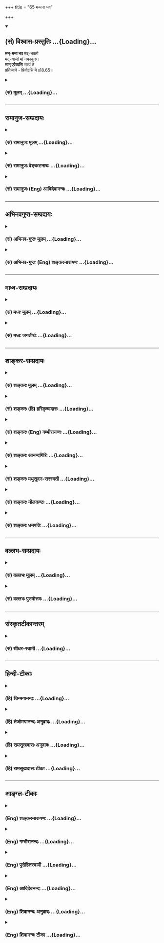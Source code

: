 +++
title = "65 मन्मना भव"

+++
<div class="js_include" newlevelforh1="2" title="(सं) विश्वास-प्रस्तुतिः" unfilled url="/purANam_vaiShNavam/mahAbhAratam/06-bhIShma-parva/03-bhagavad-gItA-parva/saMskRtam/vishvAsa-prastutiH/18_moxa-saMnyAsa-yogaH/65_manmanA_bhava.md">
<details open><summary><h2>(सं) विश्वास-प्रस्तुतिः ...{Loading}...</h2></summary>

**मन्-मना भव** मद्-भक्तो  
मद्-याजी मां नमस्कुरु।  
**माम् एवैष्यसि** सत्यं ते  
प्रतिजाने - प्रियोऽसि मे॥18.65॥
</details>
</div>
<div class="js_include collapsed" newlevelforh1="3" title="(सं) मूलम्" unfilled url="/purANam_vaiShNavam/mahAbhAratam/06-bhIShma-parva/03-bhagavad-gItA-parva/saMskRtam/mUlam/18_moxa-saMnyAsa-yogaH/65_manmanA_bhava.md">
<details><summary><h3>(सं) मूलम् ...{Loading}...</h3></summary>

मन्मना भव मद्भक्तो मद्याजी मां नमस्कुरु।  
मामेवैष्यसि सत्यं ते प्रतिजाने प्रियोऽसि मे।।18.65।।
</details>
</div>


_________________
## रामानुज-सम्प्रदायः
<div class="js_include collapsed" newlevelforh1="3" title="(सं) रामानुजः मूलम्" unfilled url="/purANam_vaiShNavam/mahAbhAratam/06-bhIShma-parva/03-bhagavad-gItA-parva/saMskRtam/rAmAnujaH/mUlam/18_moxa-saMnyAsa-yogaH/65_manmanA_bhava.md">
<details><summary><h3>(सं) रामानुजः मूलम् ...{Loading}...</h3></summary>

।।18.65।। वेदान्तेषु -- 

&gt; वेदाहम् एतं पुरुषं महान्तम्  
&gt; आदित्यवर्णं तमसः परस्तात्। (श्वे॰ उ॰ 3।8)

&gt; तम् एवं विद्वानमृत इह भवति।  
&gt; नान्यः पन्था विद्यतेऽयनाय (श्वे॰ उ॰ 3।8)  

इत्यादिषु विहितं  
वेदन-ध्यानोपासनादि-शब्द-वाच्यं दर्शन-समानाकारं स्मृति-संन्तानम् अत्यर्थप्रियम्  
इह **मन्मना भव** इति विधीयते।

**मद्-भक्तः** = अत्यर्थ-मत्प्रियः,  
अत्यर्थ-मत्प्रियत्वेन च निरतिशय-प्रियां स्मृति-संततिं कुरुष्व इत्यर्थः। 

**मद्-याजी**  तत्रापि मद्भक्त इत्य् अनुषज्यते ।  
यजनं पूजनम्; अत्यर्थ-प्रिय-मद्-आराधनपरो भव।  
आराधनं हि परिपूर्ण-शेषवृत्तिः।+++(5)+++

**मां नमस्कुरु** - **नमो** नमनं,  
मयि अतिमात्रप्रह्वीभावम् अत्यर्थप्रियं कुरु इत्यर्थः। 

एवं वर्तमानो **माम् एव एष्यसि** इति एतत्  
**सत्यं ते प्रतिजाने** = तव प्रतिज्ञां करोमि;  
न उपच्छन्दमात्रं  
यतः त्वं **प्रियः असि मे**  

&gt; प्रियो हि ज्ञानिनोऽत्यर्थम्  
&gt; अहं, स च मम प्रियः (गीता 7।17)

इति पूर्वम् एव उक्तम्।  

यस्य मयि अतिमात्रप्रीतिः वर्तते  
मम अपि तस्मिन् अतिमात्रप्रीतिः भवति इति  
तद्-वियोगम् असहमानः  
अहं तं मां प्रापयामि;  
अतः सत्यम् एव प्रतिज्ञातं -  
"माम् एव एष्यसि"  
इति।

</details>
</div>
<div class="js_include collapsed" newlevelforh1="3" title="(सं) रामानुजः वेङ्कटनाथः" unfilled url="/purANam_vaiShNavam/mahAbhAratam/06-bhIShma-parva/03-bhagavad-gItA-parva/saMskRtam/rAmAnujaH/venkaTanAthaH/18_moxa-saMnyAsa-yogaH/65_manmanA_bhava.md">
<details><summary><h3>(सं) रामानुजः वेङ्कटनाथः ...{Loading}...</h3></summary>

  
  
।।18.65।। 
"मन्मना भव" इत्यस्याव्यवहितफलसाधनतया  
गुह्यतमाङ्गि-स्वरूप-परत्वं दर्शयितुं  
तत्-स्वरूपं तावत्-प्रमाणतः शिक्षयति **वेदान्तेष्व्** इति।  

"वेदाहम्" इत्यादिपुरुषसूक्तवाक्योपादानम्  
उपनिषद्-अन्तराणां तद्-अनुवर्तित्व-ज्ञापनार्थम्;  
"नान्यः पन्थाः" इति हि तत्-साध्योपायान्तर-व्यवधान-शङ्का-निरासार्थम्। 

अत्र च 

&gt; अतोऽस्मि लोके वेदे च
प्रथितः पुरुषोत्तमः \[15।18\] 

इति वक्तुश् च वासुदेवस्य तत्-प्रतिपाद्यत्वात्  
"मन्मना भव" इति  
विहितस्य महापुरुषोपासनत्व-ज्ञापनार्थं च।

वेदनं ह्य् अत्रोक्तम्; न तु भक्तिर् इत्यत्राऽऽह --
**ध्यानोपासनादिशब्दवाच्यम्** इति।  
आदिशब्देन तत्-तत्-स्मृत्य्-उक्त-भक्ति-सेवादि-शब्द-ग्रहणम्।  

समान-प्रकरण-स्थाभ्यां ध्यानोपासन-शब्दाभ्यां वेदनं हि विशेष्यते-  
अन्यथा गुरु-लघु-विकल्पाद्य्-अनुपपत्त्या  
+++(लघुतर-)+++ध्यानादि-विधि-वैयर्थ्य-प्रसङ्ग इति भावः।

विद्य्-उपास्योर् व्यतिकरेणोपक्रमोपसंहार-दर्शनाच् च  
वेदनम् उपासनम् इत्य् एव व्यक्तम् उपपादितं  
शारीरक-भाष्यादिषु।  
  
&gt; किञ्च द्रष्टव्यः श्रोतव्यो मन्तव्यो निदिध्यासितव्यः \[बृ.उ.2।4।54।5।6\]

इत्युक्त्वा  
तान्य् एव दर्शनादीन्य् अनुवदन्ती श्रुतिः  
विज्ञान-शब्देन निदिध्यासनम् अनुवदति -- 

&gt; आत्मनो वा अरे दर्शनेन श्रवणेन मत्या विज्ञानेन \[बृ.उ.2।4।5\] 

इति।  

&gt; एवं तस्मिन् दृष्टे परावरे \[मुं.उ.2।2।8\]

इति वाक्यैर् दर्शनं न साक्षात् प्रत्यक्ष-रूपं;  
गुरु-लघु-विकल्पाद्य्-अनुपपत्तेर् एव।  

न चाधिकारि-भेदेन तत्सम्भवः;  
व्यवस्थापकाभावात्। 

न च द्वारि-द्वार-भावकल्पना शक्या;  
ध्रुवानुस्मृतेर् दर्शनस्य चाविशेषेणाव्यवहित-साधनत्व-श्रुतेः। 
अत ऐकार्थ्ये ऽत्यवश्यम्-भाविन्य् अन्यतरस्यौपचरिकत्वम् अन्तरेण तद् असम्भवात्;
निष्प्रयोजनस्योपचारस्यायोगात्;  
स्मृतिशब्देन च प्रत्यक्षस्योपचारे ऽतिशयासिद्धेः;  
विपर्यये तु दर्शनसमानाकारत्वलक्षणवैशद्यविधानेन सप्रयोजनत्वाच्च।  
  
स्वप्नधीगम्यम् इत्याद्य् उपबृंहणाभिप्रेत-वैशद्य-विशिष्ट-स्मृतिरेव 

&gt; तस्मिन् दृष्टे निचाय्य तं \[कठो.1।3।15\] 

&gt; द्रष्टव्यः \[बृ.उ.2।4।54।5।6\]

इत्यादिभिर्विधीयतं इत्य् अभिप्रायेणाऽऽह  
**दर्शन-समानाकारम्** इति। 

**स्मृति-सन्तानम्** इति
-- तेन स्मृतिः सन्तन्यते यत्रेति वा  
स्मृतेः सन्तानो यत्रेति वा व्युत्पत्त्या।   
नपुंसकत्वम् अत्र ज्ञातव्यम्।  

ततश् चित्तैकाग्र्य-शब्दार्थः।  
तेन तन्-मूल-ज्ञान-लक्षणया तैल-धारावद् अविच्छिन्नत्वं सूचितम्।+++(4)+++  

वेदनं वा सामान्य-रूपम् अत्रान्यपदार्थः।  
तत्र वेदनम् इति पाठे तद् एव विशेष्यम्।

**वेदन-ध्यानोपासनादि** इति पाठे तु  
स्मृतिसन्तानस्य विशेष्यत्वात्  
तस्यैव भक्तिरूपत्वायाऽऽह -- **अत्यर्थप्रियम्** इति। 

इह अव्यवहित-मोक्षोपायोपदेश-दशायाम् इत्य् अर्थः।  
वेदान्त-विहितस्यापि +अर्जुनेनाविदितत्वात्  
तं प्रति "मन्मना भव" इति विधिर् एवेत्याह -- **विधीयत** इति।  
  
मद्-भक्तशब्दार्थम् आह -- **अत्यर्थमत्प्रिय** इति।  
अत्यर्थम् अहं प्रीति-विषय-भूतो यस्य सोऽत्रात्यर्थमत्प्रियः।  

&gt; प्रियो हि ज्ञानिनोऽत्यर्थमहम् \[7।17\] 

इति ह्युक्तम्।  
विधेयस्य कर्तव्यस्य वैशिष्ट्याभिप्रायेण  
कर्तरि विशेषणम् इत्याह -- **अत्यर्थमत्प्रियत्वेन निरतिशयप्रियाम्** इति। 

**मद्याजी मां नमस्कुरु** इत्य् उभाभ्यां  
अङ्गि-कोटि-निर्देशेनान्तरङ्ग-परिकर-योग उपलक्ष्यत  
इति दर्शयितुम् आह -- तत्रापीति।

यजिना ऽत्राविवक्षित-ज्योतिष्टोमादि-प्रतीति-व्युदासाय धातु-शक्तिं स्मारयति -- **यजनं पूजनम्** इति।  
फलितमाह -- **अत्यर्थप्रियेति**।  

भक्त्य्-अनुप्रवेशेन स्वरूपानुरूपत्व-द्योतनाय;  
सारतमत्व-सिद्ध्यै  
सारार्थ-ग्राहक-भगवच्-छास्त्रादि-चोदितां प्रक्रियां स्मारयति  
-- **आराधनं ही**ति।

अन्तःकरण-वृत्ति-विशेष-पर्यवसानायाऽऽह **नमो नमनम्** इति।  
एतेन प्रणिपात-मात्र-परत्व-व्युदासः।  
त्रिविधा हि प्रणतिः शास्त्रेषु शिष्यते।

मद्-भक्त-पदानुषङ्ग-विशेषितं तद्-अभिप्रेतम् आह -- **मयी**ति।  
आत्मा ऽऽत्मीयं सर्वं भगवत एवेत्य्  
अनुसन्धानाद् **अतिमात्र-प्रह्वीभावः**।  
  
**एवं वर्तमान** इति --  
एतेनात्यर्थ-प्रियत्वाद्य्-अनुवाद-मात्रत्वं विवक्षितं;  
न तद्-व्यतिरेकेण स्वात्माधारत्वम्;  
अवधारणेनाव्यवधानं विवक्षितम्।  

**सत्यम्** इति प्रतिज्ञाविशेषणं; न तु प्रतिज्ञातस्योक्तिर् इत्याह -- **एतद्** इति। 

"वास्तोष्पते प्रतिजानीह्यस्मान्" \[ऋक्सं.5।4।21।1\] इत्यादिष्व्  
इवोपसर्गस्य गत्यभाव-विषयम् अविवक्षितार्थत्वं निराकरोति --  
प्रतिज्ञां करोमीति। 

&gt; द्यौः पतेत् पृथिवी शीर्येद्  
+धिमवाञ् छकलीभवेत्।  
शुष्येत् तोयनिधिः, कृष्णे  
न मे मोघं वचो भवेत्॥ 

इत्यादि-भगवद्-वाक्यानुसारेणाभिप्रेतम् आह  
**नोपच्छन्दनमात्रम्** इति। 
"अत्र प्रियवचनेन प्ररोचन-रूपार्थ-वादत्वं  
त्वया न शङ्कनीयम्" इत्यर्थः। 
एवं वर्तमानस्य स्वप्राप्तौ
स्वप्रीति-लक्षण-द्वारम् उपक्षिप्योपच्छन्दन-शङ्का  
ऽपाक्रियते "प्रियोऽसि मे" इत्यनेनेत्य् आह -- **यतस् त्वम्** इति।  

साध्यम् अपि ज्ञानित्वं सिद्धवत् कृत्वा  
"प्रियोऽसि" इति तत्-फलोक्तिर् इत्य् अभिप्रायेण 

&gt; प्रियो हि ज्ञानिनोऽत्यर्थम् \[7।17\] 

इति सामान्येन प्रागुक्त-प्रयोजक-ग्रहणम्। 
एतेन +++(गतश्लोकोक्त-)+++भूयश्-शब्दस्योक्तार्थपरत्वं दर्शितम्।  

उक्तासम्भव-शङ्का-परिहाराय
लोक-दृष्टम् ईश्वराभिप्रायं चानुसृत्योपात्त-वचनार्थम् आह -- **यस्येति**।  

तत्फलितम् आह -- **इति तद्वियोगम्** इति।  
हेतुवाक्यार्थं साध्येन सङ्गमयति -- **अतः सत्यम्** इति।  

प्रतिज्ञातम् इति भावे निष्ठा।  
  

</details>
</div>
<div class="js_include collapsed" newlevelforh1="3" title="(सं) रामानुजः (Eng) आदिदेवानन्दः" unfilled url="/purANam_vaiShNavam/mahAbhAratam/06-bhIShma-parva/03-bhagavad-gItA-parva/saMskRtam/rAmAnujaH/english/AdidevAnandaH/18_moxa-saMnyAsa-yogaH/65_manmanA_bhava.md">
<details><summary><h3>(सं) रामानुजः (Eng) आदिदेवानन्दः ...{Loading}...</h3></summary>

18.65 What is enjoined in Vedanta texts such as 'I know the Great Person
of the radiance of the sun, who is beyond this Prakrti. Knowing Him
thus, one becomes here immortal; there is no path for immortality' (Sve.
U., 3.8); what is designated by words such as knowledge (Vedanta),
meditation (Dhyana) and worship (Upasana); what is of the form of direct
perception (Darsana) having the character of continuous succession of
memory of a surpassingly loving nature to the worshipped - it is this
that is enjoined herein by the words 'Focus your mind on Me,' 'Be My
devotee.' It means, be one to whom I am incomparably dear. Since I am
the object of superabundant love, meditate on Me, i.e., practise the
succession of memory of unsurpassed love of Me. Such is the meaning. Be
My worshipper (yaji). Here also the expression, 'Be My devotee' is
applicable. Yajna is worship. Worship Me as one exceedingly dear to you.
Worship (Aradhana) is complete subservience to the Lord. Prostrate
before Me. Prostration means bowing down. The meaning is: Bow down
humbly before Me with great love. Renouncing thus all ego-centredness,
you shall come to Me. I make this solemn promise to you. Do not take it
as a mere flattery. For you are dear to Me. It has been already stated,
'For I am inexpressibly dear to the man of knowledge and dear is he to
Me' (7.17). He in whom there is surpassing love for Me, I hold him also
as surpassingly dear to Me. Conseently, not being able to bear
separation from him, I myself will enable him to attain Me. It is this
truth alone that has been solemnly declared to you in the expression
that 'you shall come to Me alone.'

</details>
</div>


_________________
## अभिनवगुप्त-सम्प्रदायः
<div class="js_include collapsed" newlevelforh1="3" title="(सं) अभिनव-गुप्तः मूलम्" unfilled url="/purANam_vaiShNavam/mahAbhAratam/06-bhIShma-parva/03-bhagavad-gItA-parva/saMskRtam/abhinava-guptaH/mUlam/18_moxa-saMnyAsa-yogaH/65_manmanA_bhava.md">
<details><summary><h3>(सं) अभिनव-गुप्तः मूलम् ...{Loading}...</h3></summary>

।।18.64 -- 65।। तच्च तात्पर्यं यथावसरम् अस्माभिः श्रृङ्गग्राहिकयैव
प्रकाशितं यद्यपि तथापि स्फुटम् अशेषविमर्शनं प्रदर्श्यते। उपादेयतमं
ह्यदः। नास्मिन् निरूप्यमाणे श्रूयमाणे वा मतिस्तृप्यति। गुह्यतमं यदत्र
निश्चितं तज्ज्ञानमिदानीं श्रृणु इत्याहि -- सर्वेति। मन्मना इति। मन्मना
भव इत्यादिना शास्त्रे ब्रह्मापर्णे एव सर्वथा प्राधान्यम् इति निश्चितम्
ब्रह्मार्पणकारिणः शास्त्रमिदमर्थवत् इत्युक्तम्।

</details>
</div>
<div class="js_include collapsed" newlevelforh1="3" title="(सं) अभिनव-गुप्तः (Eng) शङ्करनारायणः" unfilled url="/purANam_vaiShNavam/mahAbhAratam/06-bhIShma-parva/03-bhagavad-gItA-parva/saMskRtam/abhinava-guptaH/english/shankaranArAyaNaH/18_moxa-saMnyAsa-yogaH/65_manmanA_bhava.md">
<details><summary><h3>(सं) अभिनव-गुप्तः (Eng) शङ्करनारायणः ...{Loading}...</h3></summary>

18.64-65 Sarva - etc. Manmanah etc, By the portion 'Be with your mind
fixed in Me' etc., it is determined that in the scriptures the
importance completely lies only in dedicating \[everything\] to the
Brahman; and it is declared that this present scripture (the Holy
Bhagavatgita) is of use \[only\] in the case of one who cultivates \[the
attitude of\] dedication to the Brahman. Also He says -

</details>
</div>


_________________
## माध्व-सम्प्रदायः
<div class="js_include collapsed" newlevelforh1="3" title="(सं) मध्वः मूलम्" unfilled url="/purANam_vaiShNavam/mahAbhAratam/06-bhIShma-parva/03-bhagavad-gItA-parva/saMskRtam/madhvaH/mUlam/18_moxa-saMnyAsa-yogaH/65_manmanA_bhava.md">
<details><summary><h3>(सं) मध्वः मूलम् ...{Loading}...</h3></summary>

।।18.65।। Sri Madhvacharya did not comment on this sloka.

</details>
</div>
<div class="js_include collapsed" newlevelforh1="3" title="(सं) मध्वः जयतीर्थः" unfilled url="/purANam_vaiShNavam/mahAbhAratam/06-bhIShma-parva/03-bhagavad-gItA-parva/saMskRtam/madhvaH/jayatIrthaH/18_moxa-saMnyAsa-yogaH/65_manmanA_bhava.md">
<details><summary><h3>(सं) मध्वः जयतीर्थः ...{Loading}...</h3></summary>

।।18.65।। Sri Jayatirtha did not comment on this sloka.

</details>
</div>


_________________
## शाङ्कर-सम्प्रदायः
<div class="js_include collapsed" newlevelforh1="3" title="(सं) शङ्करः मूलम्" unfilled url="/purANam_vaiShNavam/mahAbhAratam/06-bhIShma-parva/03-bhagavad-gItA-parva/saMskRtam/shankaraH/mUlam/18_moxa-saMnyAsa-yogaH/65_manmanA_bhava.md">
<details><summary><h3>(सं) शङ्करः मूलम् ...{Loading}...</h3></summary>

।।18.65।। --,**मन्मनाः भव** मच्चित्तः **भव। मद्भक्तः** भव मद्भजनो भव।
**मद्याजी** मद्यजनशीलो भव। **मां नमस्कुरु** नमस्कारम् अपि ममैव कुरु।
तत्र एवं वर्तमानः वासुदेवे एव समर्पितसाध्यसाधनप्रयोजनः **मामेव एष्यसि**
आगमिष्यसि। **सत्यं ते** तव **प्रतिजाने;** सत्यां प्रतिज्ञां करोमि
एतस्मिन् वस्तुनि इत्यर्थः यतः **प्रियः असि मे।** एवं भगवतः
सत्यप्रतिज्ञत्वं बुद्ध्वा भगवद्भक्तेः अवश्यंभावि मोक्षफलम् अवधार्य
भगवच्छरणैकपरायणः भवेत् इति वाक्यार्थः।। 

</details>
</div>
<div class="js_include collapsed" newlevelforh1="3" title="(सं) शङ्करः (हि) हरिकृष्णदासः" unfilled url="/purANam_vaiShNavam/mahAbhAratam/06-bhIShma-parva/03-bhagavad-gItA-parva/saMskRtam/shankaraH/hindI/harikRShNadAsaH/18_moxa-saMnyAsa-yogaH/65_manmanA_bhava.md">
<details><summary><h3>(सं) शङ्करः (हि) हरिकृष्णदासः ...{Loading}...</h3></summary>

।।18.65।। वे वचन कौनसे हैं सो कहते हैं --, तू मुझमें मनवाला अर्थात्
मुझमें चित्तवाला हो; मेरा भक्त अर्थात् मेरा ही भजन करनेवाला हो और मेरा
ही पूजन करनेवाला हो; तथा मुझे ही नमस्कार कर; अर्थात् नमस्कार भी मुझे ही
किया कर। इस प्रकार करता हुआ; अर्थात् मुझ वासुदेवमें ही ( अपने ) समस्त
साध्य; साधन और प्रयोजनको समर्पण करके तू मुझे ही प्राप्त होगा। इस विषयमें
मैं तुझसे सत्य प्रतिज्ञा करता हूँ क्योंकि तू मेरा प्रिय है। कहनेका
अभिप्राय यह है कि इस प्रकार भगवान्को सत्यप्रतिज्ञ जानकर तथा भगवान्की
भक्तिका फल निःसन्देह -- ऐकान्तिक मोक्ष है -- यह समझकर; मनुष्यको केवल
एकमात्र भगवान्की शरणमें ही तत्पर हो जाना चाहिये।

</details>
</div>
<div class="js_include collapsed" newlevelforh1="3" title="(सं) शङ्करः (Eng) गम्भीरानन्दः" unfilled url="/purANam_vaiShNavam/mahAbhAratam/06-bhIShma-parva/03-bhagavad-gItA-parva/saMskRtam/shankaraH/english/gambhIrAnandaH/18_moxa-saMnyAsa-yogaH/65_manmanA_bhava.md">
<details><summary><h3>(सं) शङ्करः (Eng) गम्भीरानन्दः ...{Loading}...</h3></summary>

18.65 Bhava manmana, have your mind fixed on Me; be mad-bhaktah, My
devotee; be a madyaji,sacrificer to Me, be engaged in sacrifices to Me;
namaskuru, bow down; mam, to Me. Offer ever your salutations to Me
alone. Continuing thus in them, by surrendering all ends, means and
needs to Vasudeva only, esyasi, you will come; mam, to Me; eva, alone.
(This) satyam, truth: do I pratijane, promise; te, to you, i.e. in this
matter I make this true promise. For, asi, you are; priyah, dear; me, to
Me. The idea conveyed by the passage is: Having thus understood that the
Lord is true in His pormise, and knowing for certain that liberation is
the unfailing result of devotion to the Lord, one should have dedication
to God as his only supreme goal. Having summed up surrender to God as
the highest secret of steadiness in Karma-yoga, there-after, with the
idea that complete realization, which is the fruit of adherence to
Karma-yoga and which has been enjoined in all the Upanisads, has to be
spoken about, the Lord says:

</details>
</div>
<div class="js_include collapsed" newlevelforh1="3" title="(सं) शङ्करः आनन्दगिरिः" unfilled url="/purANam_vaiShNavam/mahAbhAratam/06-bhIShma-parva/03-bhagavad-gItA-parva/saMskRtam/shankaraH/AnandagiriH/18_moxa-saMnyAsa-yogaH/65_manmanA_bhava.md">
<details><summary><h3>(सं) शङ्करः आनन्दगिरिः ...{Loading}...</h3></summary>

।।18.65।। तदेव प्रश्नद्वारा विवृणोति -- **किं तदित्यादिना।** उत्तरार्धं
व्याचष्टे -- **तत्रेति।** एवमुक्तया रीत्या वर्तमानस्त्वं तस्मिन्नेव
वासुदेवे भगवत्यर्पितसर्वभावो मामेवागमिष्यसीति संबन्धः। सत्यप्रतिज्ञाकरणे
हेतुमाह -- **यत इति।** इदानीं वाक्यार्थं श्रेयोऽर्थिनां
प्रवृत्त्युपयोगित्वेन संगृह्णाति -- **एवमिति।**

</details>
</div>
<div class="js_include collapsed" newlevelforh1="3" title="(सं) शङ्करः मधुसूदन-सरस्वती" unfilled url="/purANam_vaiShNavam/mahAbhAratam/06-bhIShma-parva/03-bhagavad-gItA-parva/saMskRtam/shankaraH/madhusUdana-sarasvatI/18_moxa-saMnyAsa-yogaH/65_manmanA_bhava.md">
<details><summary><h3>(सं) शङ्करः मधुसूदन-सरस्वती ...{Loading}...</h3></summary>

।।18.65।। तदेवाह -- मन्मना भवेति। मयि भगवति वासुदेवे मनो यस्य स मन्मना भव
सदा मां चिन्तय। द्वेषेण कंसशिशुपालादिरपि तथात आह। मद्भक्तः प्रेम्णा
मय्यनुरक्तो मद्विषयेणानुरागेण सदा मद्विषयं मनः कुर्विति विधीयते।
त्वद्विषयोऽनुराग एव केन स्यादित्यत आह। मद्याजी मां यष्टुं पूजयितुं शीलं
यस्य स सदा मत्पूजापरो भव। पूजोपकरणाभावे तु मां नमस्कुरु कायेन वाचा मनसा
च प्रह्वीभवनेनाराधय। इदं चार्चनवन्दनाद्यन्येषामपि
भागवतधर्माणामुपलक्षणम्। तथाचोक्तं श्रीभागवतेश्रवणं कीर्तनं विष्णोः
स्मरणं पादसेवनम्। अर्चनं वन्दनं दास्यं सख्यमात्मनिवेदनम्। इति
पुंसार्पिता विष्णौ भक्तिश्चेन्नवलक्षणा। क्रियते भगवत्यद्वा
तन्मन्येऽधीतमुत्तमम्।। इति। एतच्च भक्तिरसायने व्याख्यातं विस्तरेण। एवं
सदा भागवतधर्मानुष्ठानेन मय्यनुरागोत्पत्त्या मन्मनाः सन् मां भगवन्तं
वासुदेवमेव एष्यसि प्राप्स्यसि वेदान्तवाक्यजनितेन मद्बोधेन। त्वंचात्र
संशयं माकार्षीः। सत्यं यथार्थं तुभ्यं प्रतिजाने सत्यामेव प्रतिज्ञां
करोम्यस्मिन्नर्थे। यतः प्रियोऽसि मे। प्रियस्य प्रतारणा नोचितैवेति भावः।
सत्यं ते प्रारब्धकर्मणोऽन्ते सति मामेष्यसीति वा। अनुवादापेक्षया
विश्वासदार्ढ्यप्रयोजनं प्रथमं व्याख्यातमेव श्रेयः। अनेन
यत्पूर्वमुक्तंयतः प्रवृत्तिर्भूतानां येन सर्वमिदं ततम्। स्वकर्मणा
तमभ्यर्च्य सिद्धिं विन्दति मानवः। इति तद्व्याख्यातं
मच्छब्देनेश्वरत्वप्रकटनात्।

</details>
</div>
<div class="js_include collapsed" newlevelforh1="3" title="(सं) शङ्करः नीलकण्ठः" unfilled url="/purANam_vaiShNavam/mahAbhAratam/06-bhIShma-parva/03-bhagavad-gItA-parva/saMskRtam/shankaraH/nIlakaNThaH/18_moxa-saMnyAsa-yogaH/65_manmanA_bhava.md">
<details><summary><h3>(सं) शङ्करः नीलकण्ठः ...{Loading}...</h3></summary>

।।18.65।। तदेव गुह्यतमं हितमाह -- **मन्मना इति।** अहं
प्रत्यगात्मानन्दैकघनः परिपूर्णस्तदाकारं मनो यस्य स मन्मनाः भव। एतेन
ब्राह्मात्माभेदोऽपि साक्षात्करणीय इत्युत्तरषट्कार्थ उक्तः। कथमेवंविधा
ज्ञाननिष्ठा लभ्यतेऽत आह -- **मद्भक्तो भव।** एतेन भगवदुपासनात्मको
मध्यमषट्कार्थ उक्तः। कथमल्पपुण्यस्य भक्तिरुदेष्यतीत्यत आह -- मद्याजी
भगवदर्थकर्मकरणशीलो भव। एतेन कर्मप्रधान आद्यषट्कार्थो विवृतः। ननु यस्य
भगवद्याजित्वं न संभवति दारिर्द्यात्स्त्र्याद्यभावाद्वा तस्य
भगवद्भक्तिदौर्लभ्याद्ब्रह्माकारा चेतोवृत्तिदुर्लभतरेत्याशङ्क्याह -- मां
नमस्कुरु प्राकृतभक्त्यैव प्रतिमादौ भगवन्तं सर्वोपचारसमर्पणेन
नमस्कारादिना सम्यगाराधयेत्यर्थः। तथाचाश्वलायनो नमस्कारस्यैव
यज्ञत्वमुदाहरतियो नमसा स्वध्वरः इति यज्ञो वै नम इति हि ब्राह्मणं भवति
इति च। एवमुक्तस्य सोपानत्रयारूढस्य फलमाह -- **मामिति।** मामेव तत्पदार्थं
सर्वजगत्कारणं सर्वेश्वरं सर्वशक्तिमखण्डैकरसं त्वं एष्यसि प्राप्स्यसि
बिम्ब इव प्रतिबिम्बं; घटाकाश इव महाकाशम्। अस्मिन्नर्थे शपथं करोति। ते तव
पुरः सत्यं अबाधितार्थभूतं प्रतिजाने प्रतिज्ञां करोमि मामेवैष्यसीति।
प्रियोऽसि मे यतस्त्वं मे मम प्रियोऽसि अतः प्रतारणानर्हे त्वयि सत्यमेवाहं
ब्रवीमीत्यर्थः।

</details>
</div>
<div class="js_include collapsed" newlevelforh1="3" title="(सं) शङ्करः धनपतिः" unfilled url="/purANam_vaiShNavam/mahAbhAratam/06-bhIShma-parva/03-bhagavad-gItA-parva/saMskRtam/shankaraH/dhanapatiH/18_moxa-saMnyAsa-yogaH/65_manmanA_bhava.md">
<details><summary><h3>(सं) शङ्करः धनपतिः ...{Loading}...</h3></summary>

।।18.65।। किं तदित्यपेक्षायामाह -- मन्मना मयि भवति वासुदेवे मनो यस्य स
मच्चित्तो भव सर्वदा मामेव चिन्तय। मद्भक्तो मच्छ्रवणकीर्तनादिमद्भजनो भव।
मद्याजी मद्यजनशीलो भव। मां नमस्कुरु नमस्कारमपि मामेव कुरु। तत्रैव
वर्तमानो मयि वासुदेव एव समर्पितसाध्यसाधनप्रयोजनो मामेवैष्यसि आगमिष्यसि
मदभेदज्ञानं प्राप्यस्यसि। अस्मिन्नर्थे सत्यं ते तव प्रतिजाने सत्यां
प्रतिज्ञां करोमि। यतः प्रियोऽसि मे। तथाच मम भगवतः सत्यप्रतिज्ञत्वं
बुद्ध्वा मद्भक्तेरवश्भावि मत्प्राप्तिफलत्वमवधार्य मच्छरणैकपरायणो भवेति
वाक्यार्थः।

</details>
</div>


_________________
## वल्लभ-सम्प्रदायः
<div class="js_include collapsed" newlevelforh1="3" title="(सं) वल्लभः मूलम्" unfilled url="/purANam_vaiShNavam/mahAbhAratam/06-bhIShma-parva/03-bhagavad-gItA-parva/saMskRtam/vallabhaH/mUlam/18_moxa-saMnyAsa-yogaH/65_manmanA_bhava.md">
<details><summary><h3>(सं) वल्लभः मूलम् ...{Loading}...</h3></summary>

।।18.65।। तथाहि -- मन्मना इति। हे पार्थ निस्सन्दिग्धतया सर्ववेदान्तवेद्ये
स्वाश्रितवात्सल्यजलधौ त्वत्सारथ्यकर्मणि स्थितेमय्येव मन आधत्स्व \[12।8\]
इति पूर्ववाक्यैकार्थतामनुसन्दधानः मन्मना एव; मद्भक्त एव; मद्याजी एवेति
त्रिकाण्डार्थभूतमत्परायण एव भव। एवकारोऽप्यत्र प्रत्येकमभिसम्बन्ध्यः; स
चान्यभजनादिवारणार्थः पूर्ववदनुषज्जते। एवं सति मामेवैष्यसीत्यहं प्रतिजाने
सत्यं यतस्त्वं मे प्रियोऽसि। नहि प्रीतिविषयस्याग्रे वञ्चनमुचितमिति
मुख्यभक्तिमार्ग उपदिष्टः पूर्ववत्।

</details>
</div>
<div class="js_include collapsed" newlevelforh1="3" title="(सं) वल्लभः पुरुषोत्तमः" unfilled url="/purANam_vaiShNavam/mahAbhAratam/06-bhIShma-parva/03-bhagavad-gItA-parva/saMskRtam/vallabhaH/puruShottamaH/18_moxa-saMnyAsa-yogaH/65_manmanA_bhava.md">
<details><summary><h3>(सं) वल्लभः पुरुषोत्तमः ...{Loading}...</h3></summary>

  
  
।।18.65।। एवं प्रतिज्ञाय तत्स्वरूपमाह -- मन्मना इति। मन्मनाः मय्येव मनो
यस्य तादृशो भव; मद्भक्तः मयि स्नेहयुक्तो भव; मद्याजी मत्पूजनशीलो भव; मां
नमस्कुरु मयि सर्वाधिक्यज्ञानवान् भवेत्यर्थः। एवम्भूतः सन् सत्यं सत्यरूपं
मामेव एष्यसि प्राप्स्यसि; नात्र सन्देहः कर्त्तव्यः यतो मे मम प्रियोऽसि
अतस्ते तुभ्यं प्रतिजाने प्रतिज्ञां करोमि।  
  

</details>
</div>


_________________
## संस्कृतटीकान्तरम्
<div class="js_include collapsed" newlevelforh1="3" title="(सं) श्रीधर-स्वामी" unfilled url="/purANam_vaiShNavam/mahAbhAratam/06-bhIShma-parva/03-bhagavad-gItA-parva/saMskRtam/shrIdhara-svAmI/18_moxa-saMnyAsa-yogaH/65_manmanA_bhava.md">
<details><summary><h3>(सं) श्रीधर-स्वामी ...{Loading}...</h3></summary>

।।18.65।। तदेवाह **-- मन्मना इति।** मन्मना भव; मच्चित्तो भव; ममैव भक्तो
भव; मद्याजी मद्यजनशीलो भव; मामेव नमस्कुरु एवं वर्तमानस्त्वं
मत्प्रसादाल्लब्धज्ञानेन मामेवैष्यसि प्राप्स्यसि अत्र च संशयं माकार्षीः।
त्वं हि मे प्रियोऽसि अतः सत्यं यथाभवत्येवं तुभ्यमहं प्रतिजाने प्रतिज्ञां
करोमि।

</details>
</div>


_________________
## हिन्दी-टीकाः
<div class="js_include collapsed" newlevelforh1="3" title="(हि) चिन्मयानन्दः" unfilled url="/purANam_vaiShNavam/mahAbhAratam/06-bhIShma-parva/03-bhagavad-gItA-parva/hindI/chinmayAnandaH/18_moxa-saMnyAsa-yogaH/65_manmanA_bhava.md">
<details><summary><h3>(हि) चिन्मयानन्दः ...{Loading}...</h3></summary>

।।18.65।। भगवत्प्राप्ति के लिए आवश्यक चार गुणों को बताकर; भगवान्
श्रीकृष्ण अर्जुन को आश्वासन देते हैं; तुम मुझे प्राप्त होगे। जब कभी
तत्त्वज्ञान के सिद्धांत को संक्षेप में ही कहा जाता है; तब वह इतना सरल
प्रतीत होता है कि सामान्य विद्यार्थीगण उसे गम्भीरता से समझने का प्रयत्न
नहीं करते अथवा उसकी सर्वथा उपेक्षा कर देते हैं। इस प्रकार की त्रुटि का
परिहार करने के लिए भगवान् श्रीकृष्ण पुन विशेष बल देकर कहते हैं; मैं
तुम्हें सत्य वचन देता हूँ। बारम्बार उपदेश देने का कारण यह है कि तुम मेरे
प्रिय हो। आध्यात्मिक उपदेश देने में प्रेम की भावना ही समीचीन उद्देश्य
है। शिष्य के प्रति प्रेम न होने पर; गुरु के उपदेश में न प्रेरणा होती है
और न आनन्द। एक व्यावसायिक अध्यापक तो केवल वेतनभोगी होता है। ऐसा अध्यापक
न अपने विद्यार्थी वर्ग को न प्रेरणा दे सकता है और न स्वयं अपने हृदय में
कृतार्थता का आनन्द अनुभव कर सकता है; जो कि अध्यापन का वास्तविक पुरस्कार
है। किंचित परिवर्तन के साथ यह श्लोक इसके पूर्व भी एक अध्याय में आ चुका
है। यहाँ भगवान् स्पष्ट घोषणा करते हैं कि वे विशुद्ध सत्य का ही प्रतिपादन
कर रहे हैं। मन्मना भव मन का कार्य संकल्प करना है। अत इसका अर्थ है तुम
अपने मन के द्वारा मेरी प्राप्ति का ही संकल्प करो। मद्भक्त ईश्वर की
प्राप्ति का संकल्प केवल संकल्प की अवस्था में ही नहीं रह जाना चाहिए। इस
संकल्प को निश्चयात्मक भक्ति में परिवर्तित करने की आवश्यकता होती है अत
तुम मेरे भक्त बनो। मद्याजी भक्ति प्रेमस्वरूप है। और जहाँ प्रेम होता है
वहाँ पूजा का होना स्वाभाविक है। ईश्वर जगत् का कारण होने से सम्पूर्ण जगत्
में व्याप्त है। इसलिए ईश्वर की पूजा का अर्थ है जगत् की निस्वार्थ भाव से
सेवा करना। भगवान् श्रीकृष्ण यही उपदेश देते हुए कहते हैं; तुम मद्याजी
अर्थात् मेरे,पूजक बनो। मां नमस्कुरु गर्व और अभिमान से युक्त पुरुष किसी को
विनम्र भाव से प्रणाम नहीं कर सकता है। मुझे नमस्कार करो इस उपदेश का
अभिप्राय कर्तृत्वादि अहंकार का त्याग करने से है। परमात्मा के गुणों को
सम्पादित करने के लिए साधक में नम्रता; श्रद्धा; भक्ति जैसे गुणों का
प्रचुरता होनी चाहिए। जल के समान ही ज्ञान का प्रवाह ऊंची सतह से नीची सतह
की ओर बढ़ता है। इस श्लोक में वर्णित भक्ति से सम्पन्न कोई भी साधक
भगवत्प्राप्ति का अधिकारी बन सकता है। तुम मुझे प्राप्त होगे यह भगवान्
श्रीकृष्ण का सत्य आश्वासन है। श्री शंकराचार्य जी कहते हैं; कर्मयोग की
साधना का परम रहस्य ईश्वरार्पण बुद्धि है। उस साधना के विषय का उपसंहार
करने के पश्चात्; अब कर्मयोग के फलभूत आत्मदर्शन का वर्णन करना शेष है; जो
समस्त उपनिषदों का सार है; अत भगवान् कहते हैं

</details>
</div>
<div class="js_include collapsed" newlevelforh1="3" title="(हि) तेजोमयानन्दः अनुवादः" unfilled url="/purANam_vaiShNavam/mahAbhAratam/06-bhIShma-parva/03-bhagavad-gItA-parva/hindI/tejomayAnandaH/anuvAdaH/18_moxa-saMnyAsa-yogaH/65_manmanA_bhava.md">
<details><summary><h3>(हि) तेजोमयानन्दः अनुवादः ...{Loading}...</h3></summary>

।।18.65।। तुम मच्चित, मद्भक्त और मेरे पूजक (मद्याजी) बनो और मुझे नमस्कार
करो; (इस प्रकार) तुम मुझे ही प्राप्त होगे; यह मैं तुम्हे सत्य वचन देता
हूँ,(क्योंकि) तुम मेरे प्रिय हो।।

</details>
</div>
<div class="js_include collapsed" newlevelforh1="3" title="(हि) रामसुखदासः अनुवादः" unfilled url="/purANam_vaiShNavam/mahAbhAratam/06-bhIShma-parva/03-bhagavad-gItA-parva/hindI/rAmasukhadAsaH/anuvAdaH/18_moxa-saMnyAsa-yogaH/65_manmanA_bhava.md">
<details><summary><h3>(हि) रामसुखदासः अनुवादः ...{Loading}...</h3></summary>

।।18.65।। तू मेरा भक्त हो जा, मेरेमें मनवाला हो जा, मेरा पूजन करनेवाला हो
जा और मेरेको नमस्कार कर। ऐसा करनेसे तू मेरेको ही प्राप्त हो जायगा -- यह
मैं तेरे सामने सत्य प्रतिज्ञा करता हूँ; क्योंकि तू मेरा अत्यन्त प्रिय
है।

</details>
</div>
<div class="js_include collapsed" newlevelforh1="3" title="(हि) रामसुखदासः टीका" unfilled url="/purANam_vaiShNavam/mahAbhAratam/06-bhIShma-parva/03-bhagavad-gItA-parva/hindI/rAmasukhadAsaH/TIkA/18_moxa-saMnyAsa-yogaH/65_manmanA_bhava.md">
<details><summary><h3>(हि) रामसुखदासः टीका ...{Loading}...</h3></summary>

।।18.65।।***व्याख्या --***  **मद्भक्तः --** साधकको सबसे पहले मैं
भगवान्का हूँ इस प्रकार अपनी अहंता(मैंपन) को बदल देना चाहिये। कारण कि
बिना अहंताके बदले साधन सुगमतासे नहीं होता। ,अहंताके बदलनेपर साधन
सुगमतासे; स्वाभाविक ही होने लगता है। अतः साधकको सबसे पहले **मद्भक्तः**
होना चाहिये। किसीका शिष्य बननेपर व्यक्ति अपनी अहंताको बदल देता है कि मैं
तो गुरु महाराजका ही हूँ। विवाह हो जानेपर कन्या अपनी अहंताको बदल देती है
कि मैं तो ससुरालकी ही हूँ ; और पिताके कुलका सम्बन्ध बिलकुल छूट जाता है।
ऐसे ही साधकको अपनी अहंता बदल देनी चाहिये कि मैं तो भगवान्का ही हूँ और
भगवान् ही मेरे हैं मैं संसारका नहीं हूँ और संसार मेरा नहीं है। \[अहंताके
बदलनेपर ममता भी अपनेआप बदल जाती है। \]**मन्मना भव --** उपर्युक्त प्रकारसे
अपनेको भगवान्का मान लेनेपर भगवान्में स्वाभाविक ही मन लगने लगता है। कारण
कि जो अपना होता है; वह स्वाभाविक ही प्रिय लगता है और जहाँ प्रियता होती
है; वहाँ स्वाभाविक ही मन लगता है। अतः भगवान्को अपना माननेसे भगवान्
स्वाभाविक ही प्रिय लगते हैं। फिर मनसे स्वाभाविक ही भगवान्के नाम; गुण;
प्रभाव; लीला आदिका चिन्तन होता है। भगवान्के नामका जप और स्वरूपका ध्यान
बड़ी तत्परतासे और लगनपूर्वक होता है।**मद्याजी --** अहंता बदल जानेपर
अर्थात् अपनेआपको भगवान्का मान लेनेपर संसारका सब काम भगवान्की सेवाके
रूपमें बदल जाता है अर्थात् साधक पहले जो संसारका काम करता था; वही काम अब
भगवान्का,काम हो जाता है। भगवान्का सम्बन्ध ज्योंज्यों दृढ़ होता जाता है;
त्योंहीत्यों उसका सेवाभाव पूजाभावमें परिणत होता जाता है। फिर वह चाहे
संसारका काम करे; चाहे घरका काम करे; चाहे शरीरका काम करे; चाहे ऊँचानीचा
कोई भी काम करे; उसमें भगवान्की पूजाका ही भाव बना रहता है। उसकी यह दृढ़
धारणा हो जाती है कि भगवान्की पूजाके सिवाय मेरा कुछ भी काम नहीं है।**मां
नमस्कुरु --** भगवान्के चरणोंमें साष्टाङ्ग प्रणाम करके सर्वथा भगवान्के
समर्पित हो जाय। मैं प्रभुके चरणोंमें ही पड़ा हुआ हूँ -- ऐसा मनमें भाव
रखते हुए जो कुछ अनुकूल या प्रतिकूल परिस्थिति सामने आ जाय; उसमें भगवान्का
मङ्गलमय विधान मानकर परम प्रसन्न रहे। भगवान्के द्वारा मेरे लिये जो कुछ भी
विधान होगा; वह मङ्गलमय ही होगा। पूरी परिस्थिति मेरी समझमें आये या न आये
-- यह बात दूसरी है; पर भगवान्का विधान तो मेरे लिये कल्याणकारी ही है;
इसमें कोई सन्देह नहीं। अतः जो कुछ होता है; वह मेरे कर्मोंका फल नहीं है;
प्रत्युत भगवान्के द्वारा कृपा करके केवल मेरे हितके लिये भेजा हुआ विधान
है। कारण कि भगवान् प्राणिमात्रके परम सुहृद होनेसे जो कुछ विधान करते हैं;
वह जीवोंके कल्याणके लिये ही करते हैं। इसलिये भगवान् अनुकूल या प्रतिकूल
परिस्थिति भेजकर प्राणियोंके पुण्यपापोंका नाश करके; उन्हें परम शुद्ध
बनाकर अपने चरणोंमें खींच रहे हैं -- इस प्रकार दृढ़तासे भाव होना ही
भगवान्के चरणोंमें नमस्कार करना है।  
  
**मामेवैष्यसि सत्यं ते प्रतिजाने प्रियोऽसि मे --** भगवान् कहते हैं कि इस
प्रकार मेरा भक्त होनेसे; मेरेमें मनवाला होनेसे; मेरा पूजन करनेवाला
होनेसे और मुझे नमस्कार करनेसे तू मेरेको ही प्राप्त होगा अर्थात् मेरेमें
ही निवास करेगा **(टिप्पणी प₀ 969)** -- ऐसी मैं सत्य प्रतिज्ञा करता हूँ
क्योंकि तू मेरा प्यारा है।**प्रियोऽसि मे** कहनेका तात्पर्य है कि
भगवान्का जीवमात्रपर अत्यधिक स्नेह है। अपना ही अंश होनेसे कोई भी जीव
भगवान्को अप्रिय नहीं है। भगवान् जीवोंको चाहे चौरासी लाख योनियोंमें
भेंजें; चाहे नरकोंमें भेजें; उनका उद्देश्य जीवोंको पवित्र करनेका ही होता
है। जीवोंके प्रति भगवान्का जो यह कृपापूर्ण विधान है; यह भगवान्के प्यारका
ही द्योतक है। इसी बातको प्रकट करनेके लिये भगवान् अर्जुनको जीवमात्रका
प्रतिनिधि बनाकर **प्रियोऽसि मे** वचन कहते हैं। जीवमात्र भगवान्को अत्यन्त
प्रिय है। केवल जीव ही भगवान्से विमुख होकर प्रतिक्षण वियुक्त होनेवाले
संसार(धनसम्पत्ति; कुटुम्बी; शरीर; इन्द्रियाँ; मन; बुद्धि; प्राण आदि) को
अपना मानने लगता है; जबकि संसारने कभी जीवको अपना नहीं माना है। जीव ही
अपनी तरफसे संसारसे सम्बन्ध जोड़ता है। संसार प्रतिक्षण परिवर्तनशील है और
जीव नित्य अपरिवर्तनशील है। जीवसे यही गलती होती है कि वह प्रतिक्षण
बदलनेवाले संसारके सम्बन्धको नित्य मान लेता है। यही कारण है कि सम्बन्धीके
न रहनेपर भी उससे माना हुआ सम्बन्ध रहता है। यह मान हुआ सम्बन्ध ही अनर्थका
हेतु है। इस सम्बन्धको मानने अथवा न माननेमें सभी स्वतन्त्र हैं। अतः इस
माने हुए सम्बन्धका त्याग करके; जिनसे हमारा वास्तविक और नित्यसम्बन्ध है;
उन भगवान्की शरणमें चले जाना चाहिये।  
  
***सम्बन्ध --***  पीछेके दो श्लोकोंमें अर्जुनको आश्वासन देकर अब भगवान्
आगेके श्लोकमें अपने उपदेशकी अत्यन्त गोपनीय सार बात बताते हैं।

</details>
</div>


_________________
## आङ्ग्ल-टीकाः
<div class="js_include collapsed" newlevelforh1="3" title="(Eng) शङ्करनारायणः" unfilled url="/purANam_vaiShNavam/mahAbhAratam/06-bhIShma-parva/03-bhagavad-gItA-parva/english/shankaranArAyaNaH/18_moxa-saMnyAsa-yogaH/65_manmanA_bhava.md">
<details><summary><h3>(Eng) शङ्करनारायणः ...{Loading}...</h3></summary>

18.65. Be with your mind fixed in Me; be My devotee; offer oblation to
Me and render salutation to Me; you shall come to Me alone. Really I
promise you, (because) you are dear to Me.

</details>
</div>
<div class="js_include collapsed" newlevelforh1="3" title="(Eng) गम्भीरानन्दः" unfilled url="/purANam_vaiShNavam/mahAbhAratam/06-bhIShma-parva/03-bhagavad-gItA-parva/english/gambhIrAnandaH/18_moxa-saMnyAsa-yogaH/65_manmanA_bhava.md">
<details><summary><h3>(Eng) गम्भीरानन्दः ...{Loading}...</h3></summary>

18.65 Have your mind fixed on Me, be My devotee, be a sacrificer to Me
and bow down to Me. (Thus) you will come to Me alone. (This) truth do I
pormise to you. (For) you are dear to Me.

</details>
</div>
<div class="js_include collapsed" newlevelforh1="3" title="(Eng) पुरोहितस्वामी" unfilled url="/purANam_vaiShNavam/mahAbhAratam/06-bhIShma-parva/03-bhagavad-gItA-parva/english/purohitasvAmI/18_moxa-saMnyAsa-yogaH/65_manmanA_bhava.md">
<details><summary><h3>(Eng) पुरोहितस्वामी ...{Loading}...</h3></summary>

18.65 Dedicate thyself to Me, worship Me, sacrifice all for Me,
prostrate thyself before Me, and to Me thou shalt surely come. Truly do
I pledge thee; thou art My own beloved.

</details>
</div>
<div class="js_include collapsed" newlevelforh1="3" title="(Eng) आदिदेवनन्दः" unfilled url="/purANam_vaiShNavam/mahAbhAratam/06-bhIShma-parva/03-bhagavad-gItA-parva/english/AdidevanandaH/18_moxa-saMnyAsa-yogaH/65_manmanA_bhava.md">
<details><summary><h3>(Eng) आदिदेवनन्दः ...{Loading}...</h3></summary>

18.65 Focus your mind on Me. Be My devotee. Be My worshipper. Prostrate
before Me. You shall come to Me alone. I promise you, trully; for you
are dear to Me.

</details>
</div>
<div class="js_include collapsed" newlevelforh1="3" title="(Eng) शिवानन्दः अनुवादः" unfilled url="/purANam_vaiShNavam/mahAbhAratam/06-bhIShma-parva/03-bhagavad-gItA-parva/english/shivAnandaH/anuvAdaH/18_moxa-saMnyAsa-yogaH/65_manmanA_bhava.md">
<details><summary><h3>(Eng) शिवानन्दः अनुवादः ...{Loading}...</h3></summary>

18.65 Fix thy mind on Me, by devoted to Me, sacrifice to Me, bow down to
Me. Thou shalt come even to Me; truly do I promise unto thee, (for) thou
art dear to Me.

</details>
</div>
<div class="js_include collapsed" newlevelforh1="3" title="(Eng) शिवानन्दः टीका" unfilled url="/purANam_vaiShNavam/mahAbhAratam/06-bhIShma-parva/03-bhagavad-gItA-parva/english/shivAnandaH/TIkA/18_moxa-saMnyAsa-yogaH/65_manmanA_bhava.md">
<details><summary><h3>(Eng) शिवानन्दः टीका ...{Loading}...</h3></summary>

18.65 मन्मनाः with mind fixed on Me; भव be; मद्भक्तः devoted to Me;
मद्याजी sacrifice to Me; माम् to Me; नमस्कुरु bow down; माम् to Me; एव
even; एष्यसि (thou) shalt come; सत्यम् truth; ते to thee; प्रतिजाने (I)
promise; प्रियः dear; असि (thou) art; मे of Me.Commentary Develop
onepointedness of mind. Fix thy thought on Me. If the mind wanders bring
it again and again to the centre or point or object of meditation;
through constant practice. Offer all thy actions to Me. Let thy tongue
utter My name. Let thy hands work for Me. Let thy feet move for Me. Let
all thy actions be for Me. Give up hatred towards any living creature.
Bow down to Me. Then thou wilt attain Me.The Lord gives Arjuna His
definite word of promise or solemn declaration. Having received My grace
thou wilt gain complete knowledge of Me and that in itself will indeed
lead to thy absorption into My Being.O Arjuna; looking up to Me alone as
thy aim and the sole refuge; thou shalt assuredly come to,Me.Have faith
in the words of the Lord and make a solemn promise. Take the Lord as
your sole refuge. You will attain final emancipation.The secret of
devotion is to take the Lord as your sole refuge. In the next verse the
Lord proceeds to speak of the gist of selfsurrender. (Cf.IX.34XII.8)

</details>
</div>
